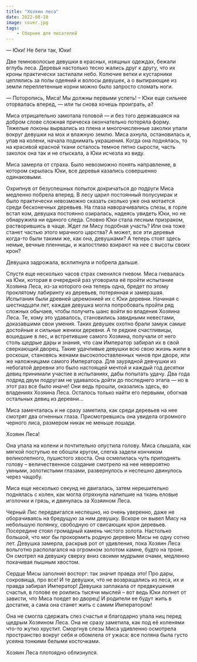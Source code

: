 ```yaml
---
title: "Хозяин леса"
date: 2022-08-10
image: cover.jpg
tags:
    - Сборник для писателей
---
```


— Юки! Не беги так, Юки! 

Две темноволосые девушки в красных, изящных одеждах, бежали вглубь леса. Деревья настолько тесно жались друг к другу, что их кроны практически застилали небо. Колючие ветки и кустарники цеплялись за полы одеяний и волосы девушек, а о выпирающие из земли переплетенные корни можно было запросто сломать ноги. 

— Поторопись, Миса! Мы должны первыми успеть! – Юки еще сильнее оторвалась вперед, — или ты снова хочешь проиграть, а? 

Миса отрицательно замотала головой — и без того державшаяся на добром слове сложная прическа окончательно потеряла форму. Тяжелые локоны вырвались из плена и многочисленные заколки упали вокруг девушки на мох и влажную землю. Миса ахнула, остановилась и, упав на колени, начала поднимать украшения. Когда она поднялась, то на красивой красной ткани осталось темное пятно сырости, часть заколок она так и не отыскала, а Юки исчезла из виду. 

Миса замерла от страха. Было невозможно понять направление, в котором скрылась Юки, все деревья казались совершенно одинаковыми. 

Охрипнув от безуспешных попыток докричаться до подруги Миса медленно побрела вперед. В лесу царил постоянный полусумрак и было практически невозможно сказать сколько уже она мотается среди бесконечных деревьев. На глаза наворачивались слезы, в горле встал ком, девушка постоянно озиралась, надеясь увидеть Юки, но не обнаружила ни единого следа. Словно Юки стала лесным призраком, растворившись в чаще. Ждет ли Мису подобная участь? Или она тоже станет частью этого мрачного царства? А может, все эти деревья когда-то были такими же, как она, девушками? А теперь стоят здесь немые, вечные пленницы, и жалостливо взирают на нее с высоты своих крон? 

Девушка задрожала, всхлипнула и побрела дальше. 

Спустя еще несколько часов страх сменился гневом. Миса гневалась на Юки, которая в очередной раз уговорила её пройти испытание Хозяина Леса, из-за которого она теперь одна, бредет по этому проклятому лабиринту из деревьев, потерянная и замерзшая. Испытания были древней церемонией их с Юки деревни. Начиная с шестнадцати лет, каждая девушка могла попробовать пройти ряд сложных обычаев, чтобы получить шанс войти во владения Хозяина Леса. Те, кому это удавалось, становились завидными невестами, доказавшими свои умения. Таких девушек охотно брали замуж самые достойные и сильные женихи деревни. А те редкие счастливицы, вошедшие в лес, и встретившие самого Хозяина, получали от него столь щедрые дары и знания, что сам Император забирал их в свой сверкающий дворец. Такие удачливые девушки всю свою жизнь жили в роскоши, становясь женами высокопоставленных чинов при дворе, или же наложницами самого Императора. Для заурядной девчушки из небогатой деревни это было настоящей мечтой и каждый год десятки девиц принимали участие в испытаниях, дабы попытать удачу. Два года подряд двум подругам не удавалось дойти до последнего этапа — но в этот раз все было иначе! Они ведь прошли, оказались здесь, во владениях Хозяина Леса. Осталось только найти его первыми, обогнав остальных девиц из деревни...

Миса замечталась и не сразу заметила, как среди деревьев на нее смотрят два огненных глаза. Присмотревшись она увидела огромного черного лиса, размером никак не меньше лошади. 

Хозяин Леса! 

Она упала на колени и почтительно опустила голову. Миса слышала, как мягкой поступью ее обошли кругом, слегка задели кончиком великолепного, пушистого хвоста. Она осмелилась чуть приподнять голову – величественное создание смотрело на нее невероятно умными, золотистыми глазами, развернулось и неспешно двинулось через чащобу. 

Миса еще несколько секунд не двигалась, затем нерешительно поднялась с колен, как могла отряхнула налипшие на ткань еловые иголочки и грязь, и двинулась за Хозяином Леса. 

Черный Лис передвигался неспешно, но очень уверенно, даже не оборачиваясь на бредущую за ним девушку. Вскоре он вывел Мису на небольшую полянку, свободную от свисающих крон деревьев. Посередине стоял громадный камень чистого золота. Настолько большой, что мог бы прокормить родную деревню Мисы не одну сотню лет. Девушка замерла, раскрыв рот от удивления, пока Хозяин Леса вольготно располагался на огромном золотом камне, будто на троне. Он смотрел на девушку сверху вниз своими мудрыми очами, медленно покачивая пышным хвостом. 

Сердце Мисы заполнил восторг: так значит правда это! Про дары, сокровища, про все! И те девушки, что не возвращались из леса, их и правда забирал Император! Девушка заплакала от предвкушения счастья, в голове ее роились тысячи мыслей – вот ведь Юки лопнет от зависти, что Миса поедет во дворец! И родители ее будут жить в достатке, а сама она станет жить с самим Императором! 

Она не смогла сдержать слез счастья и благодарно упала ниц перед щедрым Хозяином Леса. Она не сразу заметила, как под её коленями что-то жутко хрустит. Сморгнув слезы Миса удивленно осмотрела пространство вокруг себя и обомлела от ужаса: все поляна была густо усеяна тонкими белыми косточками. 

Хозяин Леса плотоядно облизнулся.
